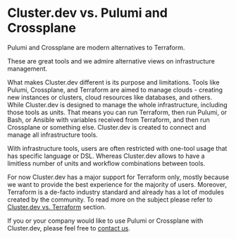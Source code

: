 # Cluster.dev vs. Pulumi and Crossplane

Pulumi and Crossplane are modern alternatives to Terraform. 

These are great tools and we admire alternative views on infrastructure management. 

What makes Cluster.dev different is its purpose and limitations. 
Tools like Pulumi, Crossplane, and Terraform are aimed to manage clouds - creating new instances or clusters, cloud resources like databases, and others. 
While Cluster.dev is designed to manage the whole infrastructure, including those tools as units. That means you can run Terraform, then run Pulumi, or Bash, or Ansible with variables received from Terraform, and then run Crossplane or something else. Cluster.dev is created to connect and manage all infrastructure tools. 

With infrastructure tools, users are often restricted with one-tool usage that has specific language or DSL. Whereas Cluster.dev allows to have a limitless number of units and workflow combinations between tools. 

For now Cluster.dev has a major support for Terraform only, mostly because we want to provide the best experience for the majority of users. Moreover, Terraform is a de-facto industry standard and already has a lot of modules created by the community. 
To read more on the subject please refer to [Cluster.dev vs. Terraform](https://docs.cluster.dev/cdev-vs-terraform/) section.

If you or your company would like to use Pulumi or Crossplane with Cluster.dev, please feel free to [contact us](https://calendly.com/clusterdev/30min?month=2021-11).
